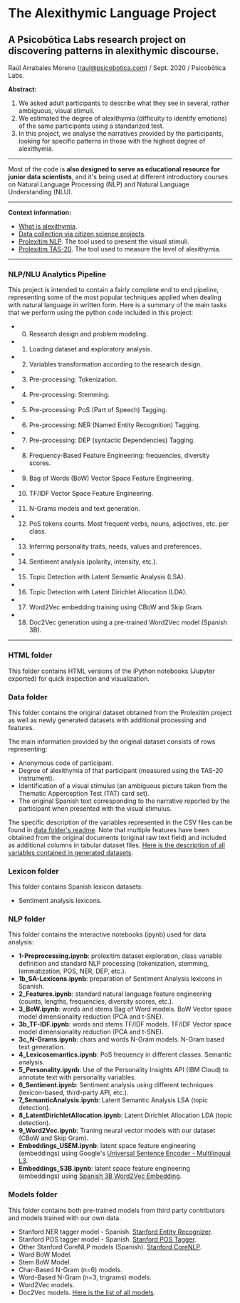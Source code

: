 # The Alexithymic Language Project
## A Psicobōtica Labs research project on discovering patterns in alexithymic discourse.
Raúl Arrabales Moreno (raul@psicobotica.com) / Sept. 2020 / Psicobōtica Labs.

**Abstract:**
1. We asked adult participants to describe what they see in several, rather ambiguous, visual stimuli. 
2. We estimated the degree of alexithymia (difficulty to identify emotions) of the same participants using a standarized test. 
3. In this project, we analyse the narratives provided by the participants, looking for specific patterns in those with the highest degree of alexithymia. 

<hr>

Most of the code is **also designed to serve as educational resource for junior data scientists**, and it's being used at different introductory courses on Natural Language Processing (NLP) and Natural Language Understanding (NLU). 

<hr>

**Context information:**
- [What is alexithymia](https://www.psicobotica.com/en/2020/06/08/alexithymia-when-i-dont-realize-how-i-feel/).
- [Data collection via citizen science projects](https://www.psicobotica.com/en/2020/06/11/get-involved-in-our-research-projects/).
- [Prolexitim NLP](https://psicobotica.com/prolexitim/nlp/index.html). The tool used to present the visual stimuli. 
- [Prolexitim TAS-20](https://psicobotica.com/prolexitim/tas-20-spain/). The tool used to measure the level of alexithymia. 
<hr>

### NLP/NLU Analytics Pipeline
This project is intended to contain a fairly complete end to end pipeline, representing some of the most popular techniques applied when dealing with natural language in written form. Here is a summary of the main tasks that we perform using the python code included in this project: 

- 0. Research design and problem modeling. 
- 1. Loading dataset and exploratory analysis. 
- 2. Variables transformation according to the research design. 
- 3. Pre-processing: Tokenization. 
- 4. Pre-processing: Stemming. 
- 5. Pre-processing: PoS (Part of Speech) Tagging. 
- 6. Pre-processing: NER (Named Entity Recognition) Tagging. 
- 7. Pre-processing: DEP (syntactic Dependencies) Tagging.
- 8. Frequency-Based Feature Engineering: frequencies, diversity scores.
- 9. Bag of Words (BoW) Vector Space Feature Engineering. 
- 10. TF/IDF Vector Space Feature Engineering. 
- 11. N-Grams models and text generation. 
- 12. PoS tokens counts. Most frequent verbs, nouns, adjectives, etc. per class.
- 13. Inferring personality traits, needs, values and preferences. 
- 14. Sentiment analysis (polarity, intensity, etc.).
- 15. Topic Detection with Latent Semantic Analysis (LSA). 
- 16. Topic Detection with Latent Dirichlet Allocation (LDA). 
- 17. Word2Vec embedding training using CBoW and Skip Gram. 
- 18. Doc2Vec generation using a pre-trained Word2Vec model (Spanish 3B). 

<hr>

### HTML folder
This folder contains HTML versions of the iPython notebooks (Jupyter exported) for quick inspection and visualization.


### Data folder
This folder contains the original dataset obtained from the Prolexitim project as well as newly generated datasets with additional processing and features.

The main information provided by the original dataset consists of rows representing: 
- Anonymous code of participant. 
- Degree of alexithymia of that participant (measured using the TAS-20 instrument). 
- Identification of a visual stimulus (an ambiguous picture taken from the Thematic Apperception Test (TAT) card set). 
- The original Spanish text corresponding to the narrative reported by the participant when presented with the visual stimulus.

The specific description of the variables represented in the CSV files can be found in [data folder's readme](https://github.com/raul-arrabales/alexithymic-lang/blob/master/data/README.md).
Note that multiple features have been obtained from the original documents (original raw text field) and included as additional columns in tabular dataset files. 
[Here is the description of all variables contained in generated datasets](https://github.com/raul-arrabales/alexithymic-lang/blob/master/data/README.md).

### Lexicon folder
This folder contains Spanish lexicon datasets:
- Sentiment analysis lexicons.

### NLP folder
This folder contains the interactive notebooks (ipynb) used for data analysis: 
- **1-Preprocessing.ipynb**: prolexitim dataset exploration, class variable definition and standard NLP processing (tokenization, stemming, lemmatization, POS, NER, DEP, etc.). 
- **1b_SA-Lexicons.ipynb**: preparation of Sentiment Analysis lexicons in Spanish. 
- **2_Features.ipynb**: standard natural language feature engineering (counts, lengths, frequencies, diversity scores, etc.). 
- **3_BoW.ipynb**: words and stems Bag of Word models. BoW Vector space model dimensionality reduction (PCA and t-SNE).
- **3b_TF-IDF.ipynb**: words and stems TF/IDF models. TF/IDF Vector space model dimensionality reduction (PCA and t-SNE).
- **3c_N-Grams.ipynb**: chars and words N-Gram models. N-Gram based text generation. 
- **4_Lexicosemantics.ipynb**: PoS frequency in different classes. Semantic analysis. 
- **5_Personality.ipynb**: Use of the Personality Insights API (IBM Cloud) to annotate text with personality variables. 
- **6_Sentiment.ipynb**: Sentiment analysis using different techniques (lexicon-based, third-party API, etc.). 
- **7_SemanticAnalysis.ipynb**: Latent Semantic Analysis LSA (topic detection). 
- **8_LatentDirichletAllocation.ipynb**: Latent Dirichlet Allocation LDA (topic detection). 
- **9_Word2Vec.ipynb**: Traning neural vector models with our dataset (CBoW and Skip Gram). 
- **Embeddings_USEM.ipynb**: latent space feature engineering (embeddings) using Google's [Universal Sentence Encoder - Multilingual L3](https://tfhub.dev/google/universal-sentence-encoder-multilingual-large/3).
- **Embeddings_S3B.ipynb**: latent space feature engineering (embeddings) using [Spanish 3B Word2Vec Embedding](https://github.com/aitoralmeida/spanish_word2vec).

### Models folder 
This folder contains both pre-trained models from third party contributors and models trained with our own data. 
- Stanford NER tagger model - Spanish. [Stanford Entity Recognizer](https://nlp.stanford.edu/software/CRF-NER.html).
- Stanford POS tagger model - Spanish. [Stanford POS Tagger](https://nlp.stanford.edu/software/tagger.shtml).
- Other Stanford CoreNLP models (Spanish). [Stanford CoreNLP](https://stanfordnlp.github.io/CoreNLP/).
- Word BoW Model. 
- Stem BoW Model. 
- Char-Based N-Gram (n=6) models.
- Word-Based N-Gram (n=3, trigrams) models.
- Word2Vec models. 
- Doc2Vec models. 
[Here is the list of all models](https://github.com/raul-arrabales/alexithymic-lang/blob/master/models/README.md).



